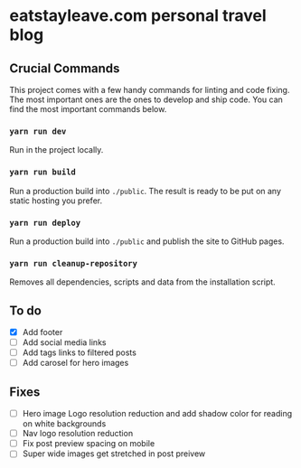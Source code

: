 # eatstayleave.com personal travel blog

## Crucial Commands

This project comes with a few handy commands for linting and code fixing. The most important ones are the ones to develop and ship code. You can find the most important commands below.

### `yarn run dev`

Run in the project locally.

### `yarn run build`

Run a production build into `./public`. The result is ready to be put on any static hosting you prefer.

### `yarn run deploy`

Run a production build into `./public` and publish the site to GitHub pages.

### `yarn run cleanup-repository`

Removes all dependencies, scripts and data from the installation script.

## To do

- [x] Add footer
- [ ] Add social media links
- [ ] Add tags links to filtered posts
- [ ] Add carosel for hero images

## Fixes

- [ ] Hero image Logo resolution reduction and add shadow color for reading on white backgrounds
- [ ] Nav logo resolution reduction
- [ ] Fix post preview spacing on mobile
- [ ] Super wide images get stretched in post preivew
